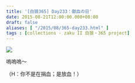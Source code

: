 ```yaml
---
title: '[白狼365] Day233：献血の日'
date: 2015-08-21T12:00:00.000+08:00
draft: false
aliases: [ "/2015/08/365-day233.html" ]
tags : [collections - zaku II 白狼・365 project]
---
```


[![](https://farm1.staticflickr.com/747/20109454793_5f47463a70_z.jpg)](https://farm1.staticflickr.com/747/20109454793_5f47463a70_z.jpg)

嗚嗚嗚～  
  
（H：你不是在捐血；是放血！）